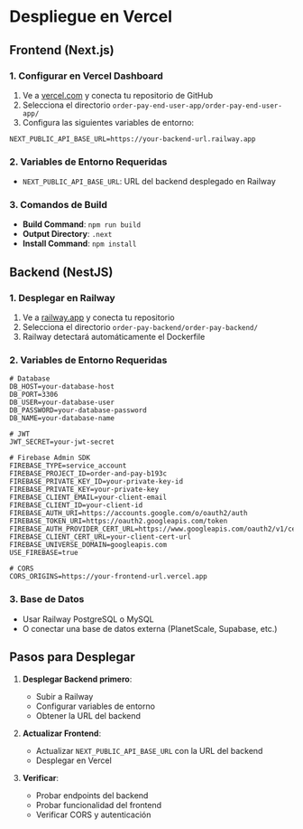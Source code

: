 # Despliegue en Vercel

## Frontend (Next.js)

### 1. Configurar en Vercel Dashboard

1. Ve a [vercel.com](https://vercel.com) y conecta tu repositorio de GitHub
2. Selecciona el directorio `order-pay-end-user-app/order-pay-end-user-app/`
3. Configura las siguientes variables de entorno:

```
NEXT_PUBLIC_API_BASE_URL=https://your-backend-url.railway.app
```

### 2. Variables de Entorno Requeridas

- `NEXT_PUBLIC_API_BASE_URL`: URL del backend desplegado en Railway

### 3. Comandos de Build

- **Build Command**: `npm run build`
- **Output Directory**: `.next`
- **Install Command**: `npm install`

## Backend (NestJS)

### 1. Desplegar en Railway

1. Ve a [railway.app](https://railway.app) y conecta tu repositorio
2. Selecciona el directorio `order-pay-backend/order-pay-backend/`
3. Railway detectará automáticamente el Dockerfile

### 2. Variables de Entorno Requeridas

```
# Database
DB_HOST=your-database-host
DB_PORT=3306
DB_USER=your-database-user
DB_PASSWORD=your-database-password
DB_NAME=your-database-name

# JWT
JWT_SECRET=your-jwt-secret

# Firebase Admin SDK
FIREBASE_TYPE=service_account
FIREBASE_PROJECT_ID=order-and-pay-b193c
FIREBASE_PRIVATE_KEY_ID=your-private-key-id
FIREBASE_PRIVATE_KEY=your-private-key
FIREBASE_CLIENT_EMAIL=your-client-email
FIREBASE_CLIENT_ID=your-client-id
FIREBASE_AUTH_URI=https://accounts.google.com/o/oauth2/auth
FIREBASE_TOKEN_URI=https://oauth2.googleapis.com/token
FIREBASE_AUTH_PROVIDER_CERT_URL=https://www.googleapis.com/oauth2/v1/certs
FIREBASE_CLIENT_CERT_URL=your-client-cert-url
FIREBASE_UNIVERSE_DOMAIN=googleapis.com
USE_FIREBASE=true

# CORS
CORS_ORIGINS=https://your-frontend-url.vercel.app
```

### 3. Base de Datos

- Usar Railway PostgreSQL o MySQL
- O conectar una base de datos externa (PlanetScale, Supabase, etc.)

## Pasos para Desplegar

1. **Desplegar Backend primero**:

   - Subir a Railway
   - Configurar variables de entorno
   - Obtener la URL del backend

2. **Actualizar Frontend**:

   - Actualizar `NEXT_PUBLIC_API_BASE_URL` con la URL del backend
   - Desplegar en Vercel

3. **Verificar**:
   - Probar endpoints del backend
   - Probar funcionalidad del frontend
   - Verificar CORS y autenticación
